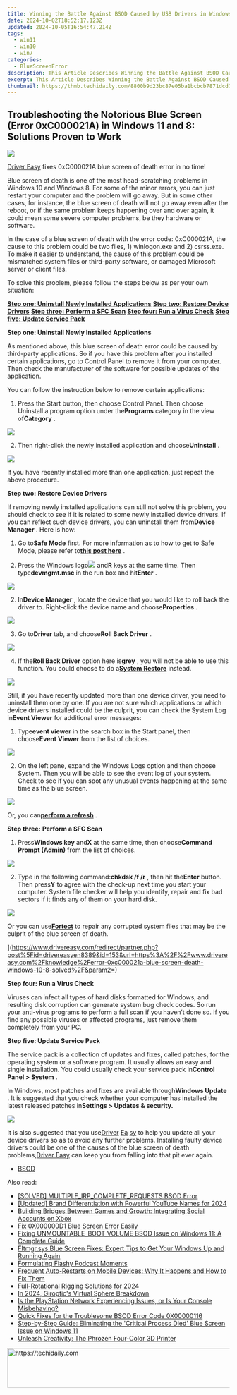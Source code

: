 ```yaml
---
title: Winning the Battle Against BSOD Caused by USB Drivers in Windows 11 – Expert Tips and Tricks
date: 2024-10-02T18:52:17.123Z
updated: 2024-10-05T16:54:47.214Z
tags:
  - win11
  - win10
  - win7
categories:
  - BlueScreenError
description: This Article Describes Winning the Battle Against BSOD Caused by USB Drivers in Windows 11 – Expert Tips and Tricks
excerpt: This Article Describes Winning the Battle Against BSOD Caused by USB Drivers in Windows 11 – Expert Tips and Tricks
thumbnail: https://thmb.techidaily.com/8800b9d23bc87e05ba1bcbcb7871dcd72ced90a72c9734029cc19974bbea9ac3.jpg
---
```


## Troubleshooting the Notorious Blue Screen (Error 0xC000021A) in Windows 11 and 8: Solutions Proven to Work

![](https://images.drivereasy.com/wp-content/uploads/2016/12/img_585395abcc09a-600x326.png)

[Driver Easy](https://tools.techidaily.com/drivereasy/download/) fixes 0xC000021A blue screen of death error in no time!

 Blue screen of death is one of the most head-scratching problems in Windows 10 and Windows 8\. For some of the minor errors, you can just restart your computer and the problem will go away. But in some other cases, for instance, the blue screen of death will not go away even after the reboot, or if the same problem keeps happening over and over again, it could mean some severe computer problems, be they hardware or software.

 In the case of a blue screen of death with the error code: 0xC000021A, the cause to this problem could be two files, 1) winlogon.exe and 2) csrss.exe. To make it easier to understand, the cause of this problem could be mismatched system files or third-party software, or damaged Microsoft server or client files.

 To solve this problem, please follow the steps below as per your own situation:

[**Step one: Uninstall Newly Installed Applications**](https://tools.techidaily.com/drivereasy/download/)
[**Step two: Restore Device Drivers**](https://tools.techidaily.com/drivereasy/download/)
[**Step three: Perform a SFC Scan**](https://tools.techidaily.com/drivereasy/download/)
[**Step four: Run a Virus Check**](https://tools.techidaily.com/drivereasy/download/)
[**Step five: Update Service Pack**](https://tools.techidaily.com/drivereasy/download/)

 **Step one: Uninstall Newly Installed Applications**

 As mentioned above, this blue screen of death error could be caused by third-party applications. So if you have this problem after you installed certain applications, go to Control Panel to remove it from your computer. Then check the manufacturer of the software for possible updates of the application.

You can follow the instruction below to remove certain applications:

 1) Press the Start button, then choose Control Panel. Then choose Uninstall a program option under the**Programs** category in the view of**Category** .

![](https://images.drivereasy.com/wp-content/uploads/2016/12/img_5853a6fc3b5aa-600x349.jpg)

 2) Then right-click the newly installed application and choose**Uninstall** .

![](https://images.drivereasy.com/wp-content/uploads/2016/12/img_5853a73679e06.png)

 If you have recently installed more than one application, just repeat the above procedure.

 **Step two:** **Restore Device Drivers**

 If removing newly installed applications can still not solve this problem, you should check to see if it is related to some newly installed device drivers. If you can reflect such device drivers, you can uninstall them from**Device Manager** . Here is how:

 1) Go to**Safe Mode** first. For more information as to how to get to Safe Mode, please refer to[**this post here**](https://tools.techidaily.com/drivereasy/download/) .

 2) Press the Windows logo![](https://images.drivereasy.com/wp-content/uploads/2016/10/img_5816bda07f0c7.png) and**R** keys at the same time. Then type**devmgmt.msc** in the run box and hit**Enter** .

![](https://images.drivereasy.com/wp-content/uploads/2016/10/devmgmt-msc.png)

 2) In**Device Manager** , locate the device that you would like to roll back the driver to. Right-click the device name and choose**Properties** .

![](https://images.drivereasy.com/wp-content/uploads/2016/10/img_5816bdbabd864.jpg)

 3) Go to**Driver** tab, and choose**Roll Back Driver** .

![](https://images.drivereasy.com/wp-content/uploads/2016/10/roll-back-driver.jpg)

 4) If the**Roll Back Driver** option here is**grey** , you will not be able to use this function. You could choose to do a[**System Restore**](https://tools.techidaily.com/drivereasy/download/) instead.

![](https://images.drivereasy.com/wp-content/uploads/2016/10/system-restore.jpg)

 Still, if you have recently updated more than one device driver, you need to uninstall them one by one. If you are not sure which applications or which device drivers installed could be the culprit, you can check the System Log in**Event Viewer** for additional error messages:

 1) Type**event viewer** in the search box in the Start panel, then choose**Event Viewer** from the list of choices.

![](https://images.drivereasy.com/wp-content/uploads/2016/12/img_5853b1f4d3bf9.jpg)

 2) On the left pane, expand the Windows Logs option and then choose System. Then you will be able to see the event log of your system. Check to see if you can spot any unusual events happening at the same time as the blue screen.

![](https://images.drivereasy.com/wp-content/uploads/2016/12/img_5853b260e5d11-600x416.jpg)
  
 Or, you can[**perform a refresh**](https://tools.techidaily.com/drivereasy/download/) .

 **Step three:** **Perform a SFC Scan**

 1) Press**Windows key** and**X** at the same time, then choose**Command Prompt (Admin)** from the list of choices.

![](https://images.drivereasy.com/wp-content/uploads/2016/12/img_5853af56c2ced.png)

 2) Type in the following command:**chkdsk /f /r** , then hit the**Enter** button. Then press**Y** to agree with the check-up next time you start your computer. System file checker will help you identify, repair and fix bad sectors if it finds any of them on your hard disk.

![](https://images.drivereasy.com/wp-content/uploads/2016/10/chkdsk-f-r-y.jpg)

 Or you can use[**Fortect**](https://tools.techidaily.com/drivereasy/download/) to repair any corrupted system files that may be the culprit of the blue screen of death.

[](https://images.drivereasy.com/wp-content/uploads/2016/12/fortect-download-now.png) ](https://www.drivereasy.com/redirect/partner.php?post%5Fid=drivereasyen8389&id=153&url=https%3A%2F%2Fwww.drivereasy.com%2Fknowledge%2Ferror-0xc000021a-blue-screen-death-windows-10-8-solved%2F&param2=)

**Step four: Run a Virus Check**

 Viruses can infect all types of hard disks formatted for Windows, and resulting disk corruption can generate system bug check codes. So run your anti-virus programs to perform a full scan if you haven’t done so. If you find any possible viruses or affected programs, just remove them completely from your PC.

 **Step five: Update Service Pack**

 The service pack is a collection of updates and fixes, called patches, for the operating system or a software program. It usually allows an easy and single installation. You could usually check your service pack in**Control Panel > System** .

 In Windows, most patches and fixes are available through**Windows Update** . It is suggested that you check whether your computer has installed the latest released patches in**Settings > Updates & security.**

![](https://images.drivereasy.com/wp-content/uploads/2016/10/settings-updates-security.jpg)

 It is also suggested that you use[Driver](https://tools.techidaily.com/drivereasy/download/) [Ea](https://tools.techidaily.com/drivereasy/download/) [sy](https://tools.techidaily.com/drivereasy/download/) to help you update all your device drivers so as to avoid any further problems. Installing faulty device drivers could be one of the causes of the blue screen of death problems,[Driver Easy](https://tools.techidaily.com/drivereasy/download/) can keep you from falling into that pit ever again.

* [BSOD](https://tools.techidaily.com/drivereasy/download/)

<ins class="adsbygoogle"
     style="display:block"
     data-ad-format="autorelaxed"
     data-ad-client="ca-pub-7571918770474297"
     data-ad-slot="1223367746"></ins>

<ins class="adsbygoogle"
     style="display:block"
     data-ad-client="ca-pub-7571918770474297"
     data-ad-slot="8358498916"
     data-ad-format="auto"
     data-full-width-responsive="true"></ins>

<span class="atpl-alsoreadstyle">Also read:</span>
<div><ul>
<li><a href="https://blue-screen-error.techidaily.com/solved-multipleirpcompleterequests-bsod-error/"><u>[SOLVED] MULTIPLE_IRP_COMPLETE_REQUESTS BSOD Error</u></a></li>
<li><a href="https://facebook-video-footage.techidaily.com/updated-brand-differentiation-with-powerful-youtube-names-for-2024/"><u>[Updated] Brand Differentiation with Powerful YouTube Names for 2024</u></a></li>
<li><a href="https://facebook.techidaily.com/building-bridges-between-games-and-growth-integrating-social-accounts-on-xbox/"><u>Building Bridges Between Games and Growth: Integrating Social Accounts on Xbox</u></a></li>
<li><a href="https://blue-screen-error.techidaily.com/fix-0x000000d1-blue-screen-error-easily/"><u>Fix 0X000000D1 Blue Screen Error Easily</u></a></li>
<li><a href="https://blue-screen-error.techidaily.com/fixing-unmountablebootvolume-bsod-issue-on-windows-11-a-complete-guide/"><u>Fixing UNMOUNTABLE_BOOT_VOLUME BSOD Issue on Windows 11: A Complete Guide</u></a></li>
<li><a href="https://blue-screen-error.techidaily.com/fltmgrsys-blue-screen-fixes-expert-tips-to-get-your-windows-up-and-running-again/"><u>Fltmgr.sys Blue Screen Fixes: Expert Tips to Get Your Windows Up and Running Again</u></a></li>
<li><a href="https://extra-hints.techidaily.com/formulating-flashy-podcast-moments/"><u>Formulating Flashy Podcast Moments</u></a></li>
<li><a href="https://hardware-reviews.techidaily.com/frequent-auto-restarts-on-mobile-devices-why-it-happens-and-how-to-fix-them/"><u>Frequent Auto-Restarts on Mobile Devices: Why It Happens and How to Fix Them</u></a></li>
<li><a href="https://some-knowledge.techidaily.com/full-rotational-rigging-solutions-for-2024/"><u>Full-Rotational Rigging Solutions for 2024</u></a></li>
<li><a href="https://fox-glue.techidaily.com/in-2024-giroptics-virtual-sphere-breakdown/"><u>In 2024, Giroptic's Virtual Sphere Breakdown</u></a></li>
<li><a href="https://techtrends.techidaily.com/is-the-playstation-network-experiencing-issues-or-is-your-console-misbehaving/"><u>Is the PlayStation Network Experiencing Issues, or Is Your Console Misbehaving?</u></a></li>
<li><a href="https://blue-screen-error.techidaily.com/quick-fixes-for-the-troublesome-bsod-error-code-0x00000116/"><u>Quick Fixes for the Troublesome BSOD Error Code 0X00000116</u></a></li>
<li><a href="https://blue-screen-error.techidaily.com/step-by-step-guide-eliminating-the-critical-process-died-blue-screen-issue-on-windows-11/"><u>Step-by-Step Guide: Eliminating the 'Critical Process Died' Blue Screen Issue on Windows 11</u></a></li>
<li><a href="https://hardware-tips.techidaily.com/unleash-creativity-the-phrozen-four-color-3d-printer/"><u>Unleash Creativity: The Phrozen Four-Color 3D Printer</u></a></li>
</ul></div>

<!-- affiliate ads begin -->
<a href="https://appsumo.8odi.net/c/5597632/2151858/7443" target="_top" id="2151858">
  <img src="//a.impactradius-go.com/display-ad/7443-2151858" border="0" alt="https://techidaily.com" width="600" height="90"/>
</a>
<img height="0" width="0" src="https://appsumo.8odi.net/i/5597632/2151858/7443" style="position:absolute;visibility:hidden;" border="0" />
<!-- affiliate ads end -->

